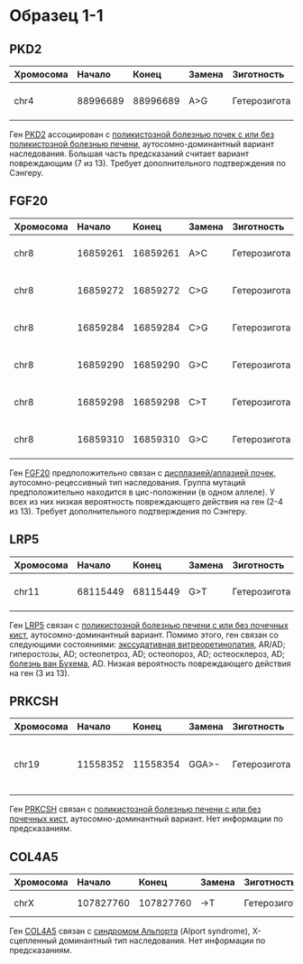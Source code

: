 # Образец 1-1

## PKD2

| Хромосома | Начало   | Конец    | Замена | Зиготность   | Тип                             |
|:----------|:---------|:---------|:-------|:-------------|:--------------------------------|
| chr4      | 88996689 | 88996689 | A>G    | Гетерозигота | Экзонный несинонимичный вариант |

Ген [PKD2](https://www.omim.org/entry/173910) ассоциирован с [поликистозной болезнью почек с или без поликистозной болезнью печени](https://www.omim.org/entry/613095), аутосомно-доминантный вариант наследования.
Большая часть предсказаний считает вариант повреждающим (7 из 13).
Требует дополнительного подтверждения по Сэнгеру.

## FGF20

| Хромосома | Начало   | Конец    | Замена | Зиготность   | Тип                             |
|:----------|:---------|:---------|:-------|:-------------|:--------------------------------|
| chr8      | 16859261 | 16859261 | A>C    | Гетерозигота | Экзонный несинонимичный вариант |
| chr8      | 16859272 | 16859272 | C>G    | Гетерозигота | Экзонный несинонимичный вариант |
| chr8      | 16859284 | 16859284 | C>G    | Гетерозигота | Экзонный несинонимичный вариант |
| chr8      | 16859290 | 16859290 | G>C    | Гетерозигота | Экзонный несинонимичный вариант |
| chr8      | 16859298 | 16859298 | C>T    | Гетерозигота | Экзонный несинонимичный вариант |
| chr8      | 16859310 | 16859310 | G>C    | Гетерозигота | Экзонный несинонимичный вариант |

Ген [FGF20](https://www.omim.org/entry/605558) предположительно связан с [дисплазией/аплазией почек](https://www.omim.org/entry/615721), аутосомно-рецессивный тип наследования.
Группа мутаций предположительно находится в цис-положении (в одном аллеле).
У всех из них низкая вероятность повреждающего действия на ген (2-4 из 13).
Требует дополнительного подтверждения по Сэнгеру.

## LRP5

| Хромосома | Начало   | Конец    | Замена | Зиготность   | Тип                             |
|:----------|:---------|:---------|:-------|:-------------|:--------------------------------|
| chr11     | 68115449 | 68115449 | G>T    | Гетерозигота | Экзонный несинонимичный вариант |

Ген [LRP5](https://www.omim.org/entry/603506) связан с [поликистозной болезнью печени с или без почечных кист](https://www.omim.org/entry/617875), аутосомно-доминантный вариант. Помимо этого, ген связан со следующими состояниями: [экссудативная витреоретинопатия](https://www.omim.org/entry/601813), AR/AD; гиперостозы, AD; остеопетроз, AD; остеопороз, AD; остеосклероз, AD; [болезнь ван Бухема](https://www.omim.org/entry/607636), AD.
Низкая вероятность повреждающего действия на ген (3 из 13).

## PRKCSH

| Хромосома | Начало   | Конец    | Замена | Зиготность   | Тип                                          |
|:----------|:---------|:---------|:-------|:-------------|:---------------------------------------------|
| chr19     | 11558352 | 11558354 | GGA>-  | Гетерозигота | Экзонная делеция без сдвига рамки считывания |

Ген [PRKCSH](https://www.omim.org/entry/177060) связан с [поликистозной болезнью печени с или без почечных кист](https://www.omim.org/entry/174050), аутосомно-доминантный вариант.
Нет информации по предсказаниям.

## COL4A5

| Хромосома | Начало    | Конец     | Замена | Зиготность   | Тип                             |
|:----------|:----------|:----------|:-------|:-------------|:--------------------------------|
| chrX      | 107827760 | 107827760 | ->T    | Гетерозигота | Интронная инсерция              |

Ген [COL4A5](https://www.omim.org/entry/303630) связан с [синдромом Альпорта](https://www.omim.org/entry/301050) (Alport syndrome), X-сцепленный доминантный тип наследования.
Нет информации по предсказаниям.
